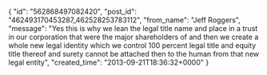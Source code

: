  {
   "id": "562868497082420",
   "post_id": "462493170453287_462528253783112",
   "from_name": "Jeff Roggers",
   "message": "Yes this is why we lean the legal title name and place in a trust in our corporation that were the major shareholders of and then we create a whole new legal identity which we control 100 percent legal title and equity title thereof and surety cannot be attached then to the human from that new legal entity",
   "created_time": "2013-09-21T18:36:32+0000"
 }
